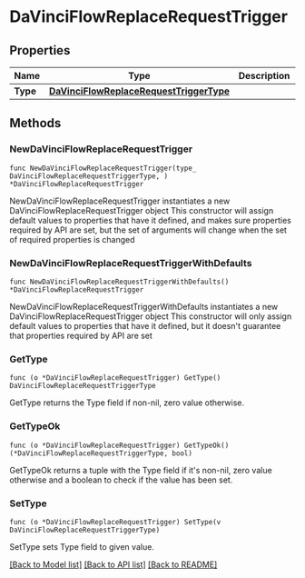 # DaVinciFlowReplaceRequestTrigger

## Properties

Name | Type | Description | Notes
------------ | ------------- | ------------- | -------------
**Type** | [**DaVinciFlowReplaceRequestTriggerType**](DaVinciFlowReplaceRequestTriggerType.md) |  | 

## Methods

### NewDaVinciFlowReplaceRequestTrigger

`func NewDaVinciFlowReplaceRequestTrigger(type_ DaVinciFlowReplaceRequestTriggerType, ) *DaVinciFlowReplaceRequestTrigger`

NewDaVinciFlowReplaceRequestTrigger instantiates a new DaVinciFlowReplaceRequestTrigger object
This constructor will assign default values to properties that have it defined,
and makes sure properties required by API are set, but the set of arguments
will change when the set of required properties is changed

### NewDaVinciFlowReplaceRequestTriggerWithDefaults

`func NewDaVinciFlowReplaceRequestTriggerWithDefaults() *DaVinciFlowReplaceRequestTrigger`

NewDaVinciFlowReplaceRequestTriggerWithDefaults instantiates a new DaVinciFlowReplaceRequestTrigger object
This constructor will only assign default values to properties that have it defined,
but it doesn't guarantee that properties required by API are set

### GetType

`func (o *DaVinciFlowReplaceRequestTrigger) GetType() DaVinciFlowReplaceRequestTriggerType`

GetType returns the Type field if non-nil, zero value otherwise.

### GetTypeOk

`func (o *DaVinciFlowReplaceRequestTrigger) GetTypeOk() (*DaVinciFlowReplaceRequestTriggerType, bool)`

GetTypeOk returns a tuple with the Type field if it's non-nil, zero value otherwise
and a boolean to check if the value has been set.

### SetType

`func (o *DaVinciFlowReplaceRequestTrigger) SetType(v DaVinciFlowReplaceRequestTriggerType)`

SetType sets Type field to given value.



[[Back to Model list]](../README.md#documentation-for-models) [[Back to API list]](../README.md#documentation-for-api-endpoints) [[Back to README]](../README.md)


